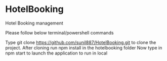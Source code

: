 # HotelBooking
Hotel Booking management

Please follow below terminal/powershell commands 

Type git clone https://github.com/sunil887/HotelBooking.git to clone the project.
After cloning run npm install in the hotelbooking folder
Now type in npm start to launch the application to run in local
